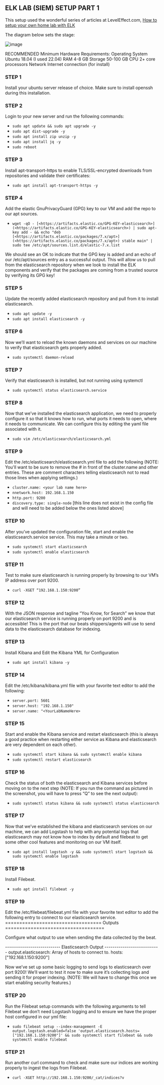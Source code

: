 ## ELK LAB (SIEM) SETUP PART 1

This setup used the wonderful series of articles at LevelEffect.com, [How to setup your own home lab with ELK](https://www.leveleffect.com/blog/how-to-set-up-your-own-home-lab-with-elk)

The diagram below sets the stage:

![image](https://user-images.githubusercontent.com/47070992/212575986-b574b92b-a801-42ee-bb04-d88f87f9aa79.png)

RECOMMENDED Minimum Hardware Requirements:
Operating System	Ubuntu 18.04 (I used 22.04)
RAM	4-8 GB
Storage	50-100 GB
CPU	2+ core processors
Network	Internet connection (for install)

### STEP 1
Install your ubuntu server release of choice. Make sure to install openssh during this installation.

### STEP 2
Login to your new server and run the following commands:
- `sudo apt update && sudo apt upgrade -y`
- `sudo apt dist-upgrade -y`
- `sudo apt install zip unzip -y`
- `sudo apt install jq -y`
- `sudo reboot`

### STEP 3
Install apt-transport-https to enable TLS/SSL-encrypted downloads from repositories and validate their certificates:
- `sudo apt install apt-transport-https -y`

### STEP 4
Add the elastic GnuPrivacyGuard (GPG) key to our VM and add the repo to our apt sources.
- `wget -qO - [<https://artifacts.elastic.co/GPG-KEY-elasticsearch>](<https://artifacts.elastic.co/GPG-KEY-elasticsearch>) | sudo apt-key add - && echo "deb [<https://artifacts.elastic.co/packages/7.x/apt>](<https://artifacts.elastic.co/packages/7.x/apt>) stable main" | sudo tee /etc/apt/sources.list.d/elastic-7.x.list`

We should see an OK to indicate that the GPG key is added and an echo of our /etc/apt/sources entry as a successful output. This will allow us to pull from the elasticsearch repository when we look to install the ELK components and verify that the packages are coming from a trusted source by verifying its GPG key!

### STEP 5
Update the recently added elasticsearch repository and pull from it to install elasticsearch.
- `sudo apt update -y`
- `sudo apt install elasticsearch -y`

### STEP 6
Now we’ll want to reload the known daemons and services on our machine to verify that elasticsearch gets properly added.
- `sudo systemctl daemon-reload`

### STEP 7
Verify that elasticsearch is installed, but not running using systemctl
- `sudo systemctl status elasticsearch.service`

### STEP 8
Now that we’ve installed the elasticsearch application, we need to properly configure it so that it knows how to run, what ports it needs to open, where it needs to communicate. We can configure this by editing the yaml file associated with it.
- `sudo vim /etc/elasticsearch/elasticsearch.yml`

### STEP 9
Edit the /etc/elasticsearch/elasticsearch.yml file to add the following (NOTE: You'll want to be sure to remove the # in front of the cluster.name and other entries. These are comment characters telling elasticsearch not to read those lines when applying settings.)
- `cluster.name: <your lab name here>`
- `nnetwork.host: 192.168.1.150`
- `http.port: 9200`
- `discovery.type: single-node` [this line does not exist in the config file and will need to be added below the ones listed above]

### STEP 10
After you’ve updated the configuration file, start and enable the elasticsearch.service service. This may take a minute or two.
- `sudo systemctl start elasticsearch`
- `sudo systemctl enable elasticsearch`

### STEP 11
Test to make sure elasticsearch is running properly by browsing to our VM’s IP address over port 9200.
- `curl -XGET “192.168.1.150:9200”`

### STEP 12
With the JSON response and tagline “You Know, for Search” we know that our elasticsearch service is running properly on port 9200 and is accessible! This is the port that our beats shippers/agents will use to send data to the elasticsearch database for indexing.

### STEP 13
Install Kibana and Edit the Kibana YML for Configuration
- `sudo apt install kibana -y`

### STEP 14
Edit the /etc/kibana/kibana.yml file with your favorite text editor to add the following:
- `server.port: 5601`
- `server.host: "192.168.1.150"`
- `server.name: "<YourLabNameHere>`

### STEP 15
Start and enable the Kibana service and restart elasticsearch (this is always a good practice when restarting either service as Kibana and elasticsearch are very dependent on each other).
- `sudo systemctl start kibana && sudo systemctl enable kibana`
- `sudo systemctl restart elasticsearch`

### STEP 16
Check the status of both the elasticsearch and Kibana services before moving on to the next step (NOTE: If you run the command as pictured in the screenshot, you will have to press “Q” to see the next output):
- `sudo systemctl status kibana && sudo systemctl status elasticsearch`

### STEP 17
Now that we’ve established the kibana and elasticsearch services on our machine, we can add Logstash to help with any potential logs that elasticsearch may not know how to index by default and filebeat to get some other cool features and monitoring on our VM itself. 
- `sudo apt install logstash -y && sudo systemctl start logstash && sudo systemctl enable logstash`

### STEP 18
Install Filebeat.
- `sudo apt install filebeat -y`

### STEP 19
Edit the /etc/filebeat/filebeat.yml file with your favorite text editor to add the following entry to connect to our elasticsearch service.
================================== Outputs ===================================

Configure what output to use when sending the data collected by the beat.

---------------------------- Elasticsearch Output ----------------------------
output.elasticsearch:
Array of hosts to connect to.
hosts: ["192.168.1.150:9200"]

Now we’ve set up some basic logging to send logs to elasticsearch over port 9200! We’ll want to test it now to make sure it’s collecting logs and sending it for proper indexing. (NOTE: We will have to change this once we start enabling security features.)

### STEP 20
Run the Filebeat setup commands with the following arguments to tell Filebeat we don’t need Logstash logging and to ensure we have the proper host configured in our yml file:
- `sudo filebeat setup --index-management -E output.logstash.enabled=false 'output.elasticsearch.hosts=["192.168.1.150:9200"]' && sudo systemctl start filebeat && sudo systemctl enable filebeat`

### STEP 21
Run another curl command to check and make sure our indices are working properly to ingest the logs from Filebeat.
- `curl -XGET http://192.168.1.150:9200/_cat/indices?v`





















